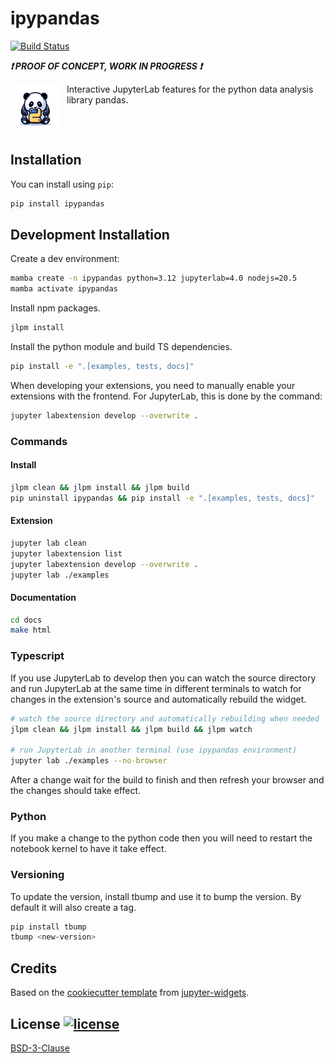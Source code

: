 
# ipypandas
[![Build Status](https://travis-ci.org/tensorware/ipypandas.svg?branch=main)](https://travis-ci.org/tensorware/ipypandas)

***❗ PROOF OF CONCEPT, WORK IN PROGRESS ❗***

<a href="https://github.com/tensorware/ipypandas">
    <img src="https://raw.githubusercontent.com/tensorware/ipypandas/main/docs/source/static/images/logo.png" style="display:inline-block;width:80px;margin-right:10px;" align="left"/>
</a>

Interactive JupyterLab features for the python data analysis library pandas.

<br clear="left"/>

## Installation
You can install using `pip`:
```bash
pip install ipypandas
```

## Development Installation
Create a dev environment:
```bash
mamba create -n ipypandas python=3.12 jupyterlab=4.0 nodejs=20.5
mamba activate ipypandas
```

Install npm packages.
```bash
jlpm install
```

Install the python module and build TS dependencies.
```bash
pip install -e ".[examples, tests, docs]"
```

When developing your extensions, you need to manually enable your extensions with the frontend. For JupyterLab, this is done by the command:
```bash
jupyter labextension develop --overwrite .
```

### Commands

#### Install
```bash
jlpm clean && jlpm install && jlpm build
pip uninstall ipypandas && pip install -e ".[examples, tests, docs]"
```

#### Extension
```bash
jupyter lab clean
jupyter labextension list
jupyter labextension develop --overwrite .
jupyter lab ./examples
```

#### Documentation
```bash
cd docs
make html
```

### Typescript
If you use JupyterLab to develop then you can watch the source directory and run JupyterLab at the same time in different
terminals to watch for changes in the extension's source and automatically rebuild the widget.
```bash
# watch the source directory and automatically rebuilding when needed
jlpm clean && jlpm install && jlpm build && jlpm watch

# run JupyterLab in another terminal (use ipypandas environment)
jupyter lab ./examples --no-browser
```

After a change wait for the build to finish and then refresh your browser and the changes should take effect.

### Python
If you make a change to the python code then you will need to restart the notebook kernel to have it take effect.

### Versioning
To update the version, install tbump and use it to bump the version.
By default it will also create a tag.
```bash
pip install tbump
tbump <new-version>
```

## Credits
Based on the [cookiecutter template](https://github.com/jupyter-widgets/widget-ts-cookiecutter) from [jupyter-widgets](https://github.com/jupyter-widgets).

## License [![license](https://img.shields.io/github/license/tensorware/ipypandas)](#license-)
[BSD-3-Clause](https://github.com/tensorware/ipypandas/blob/main/LICENSE)
